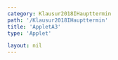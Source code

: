 ```yaml
---
category: Klausur2018IHaupttermin
path: '/Klausur2018IHaupttermin'
title: 'AppletA3'
type: 'Applet'

layout: nil
---
```

<link type="text/css" href="https://cdnjs.cloudflare.com/ajax/libs/jsxgraph/0.99.6/jsxgraph.css"><link rel="stylesheet" type="text/css" href="//cdnjs.cloudflare.com/ajax/libs/jsxgraph/0.99.7/jsxgraph.css" />
<div id="20181232" class="jxgbox" style="width:500px; height:500px">
<script type="text/javascript">
    (function() {
	var board = JXG.JSXGraph.initBoard('20181232', {
                boundingbox: [-5, 15, 15, -5],
                axis: true
                
            });
	var phi = board.create('slider', [[5,6], [8,6], [0, 50, 60]], {name:'alpha'});
var A = board.create('point',[0,0],{fixed:true});
var Ccp = board.create('point',[4,0],{fixed:true, visible:false});
var Cc = board.create('circle',[A,Ccp],{fixed:true, visible:false});
var P = board.create('point', [function() { return Math.cos(phi.Value() * Math.PI/180); },
      function() { return Math.sin(phi.Value() * Math.PI/180); }], {visible:true, name:'p', visible:false});
      
var AP = board.create('line',[A,P],{fixed:true, visible:false});

var C = board.create('intersection', [Cc,AP]);

var Bl = board.create('point', [2.85,1.23], {visible:false});

var Bs = board.create('angle', [A, C, Bl], {visible:false, name:'b'});

Bs.setAngle(function() {
    return phi.Value()*2* Math.PI / 180;
    })
var ABl = board.create('line', [C, Bl], {visible:false});

var ACcp = board.create('line', [A, Ccp], {visible:false});

var B = board.create('intersection', [ACcp, ABl], {name:'B'});
var CAB = board.create('angle', [B, A, C], {visible:true, radius:1});
var Bs2 = board.create('angle', [A, C, Bl], {visible:true});

var AC = board.create('line', [A,C], {straightFirst:false, straightLast:false});
var BC = board.create('line', [B,C], {straightFirst:false, straightLast:false});
var BA = board.create('line', [B,A], {straightFirst:false, straightLast:false});
board.create('text', [5,12,'M I 2018 HT A 3'], {fontsize: 18, fixed:true});
board.create('text', [0,10,function(){return '|<span style="border-top:1px solid">BC</span>|'+Math.round(100*(Math.sqrt((C.X()-B.X())*(C.X()-B.X())+(C.Y()-B.Y())*(C.Y()-B.Y()))))/100+' LE'}], {fontsize: 18, fixed:true});
})()
  </script>
  </div>
